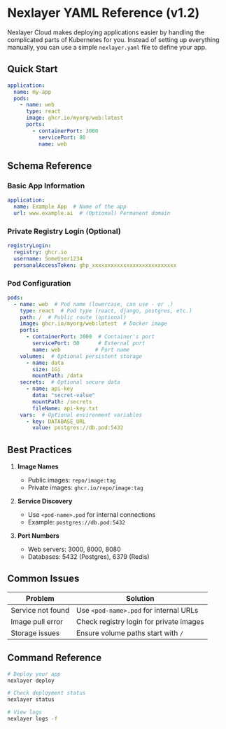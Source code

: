 # Nexlayer YAML Reference (v1.2)

Nexlayer Cloud makes deploying applications easier by handling the complicated parts of Kubernetes for you. Instead of setting up everything manually, you can use a simple `nexlayer.yaml` file to define your app.

## Quick Start

```yaml
application:
  name: my-app
  pods:
    - name: web
      type: react
      image: ghcr.io/myorg/web:latest
      ports:
        - containerPort: 3000
          servicePort: 80
          name: web
```

## Schema Reference

### Basic App Information
```yaml
application:
  name: Example App  # Name of the app
  url: www.example.ai  # (Optional) Permanent domain
```

### Private Registry Login (Optional)
```yaml
registryLogin:
  registry: ghcr.io
  username: SomeUser1234
  personalAccessToken: ghp_xxxxxxxxxxxxxxxxxxxxxxxxxxx
```

### Pod Configuration
```yaml
pods:
  - name: web  # Pod name (lowercase, can use - or .)
    type: react  # Pod type (react, django, postgres, etc.)
    path: /  # Public route (optional)
    image: ghcr.io/myorg/web:latest  # Docker image
    ports:
      - containerPort: 3000  # Container's port
        servicePort: 80      # External port
        name: web           # Port name
    volumes:  # Optional persistent storage
      - name: data
        size: 1Gi
        mountPath: /data
    secrets:  # Optional secure data
      - name: api-key
        data: "secret-value"
        mountPath: /secrets
        fileName: api-key.txt
    vars:  # Optional environment variables
      - key: DATABASE_URL
        value: postgres://db.pod:5432
```

## Best Practices

1. **Image Names**
   - Public images: `repo/image:tag`
   - Private images: `ghcr.io/repo/image:tag`

2. **Service Discovery**
   - Use `<pod-name>.pod` for internal connections
   - Example: `postgres://db.pod:5432`

3. **Port Numbers**
   - Web servers: 3000, 8000, 8080
   - Databases: 5432 (Postgres), 6379 (Redis)

## Common Issues

| Problem | Solution |
|---------|----------|
| Service not found | Use `<pod-name>.pod` for internal URLs |
| Image pull error | Check registry login for private images |
| Storage issues | Ensure volume paths start with `/` |

## Command Reference

```sh
# Deploy your app
nexlayer deploy

# Check deployment status
nexlayer status

# View logs
nexlayer logs -f
